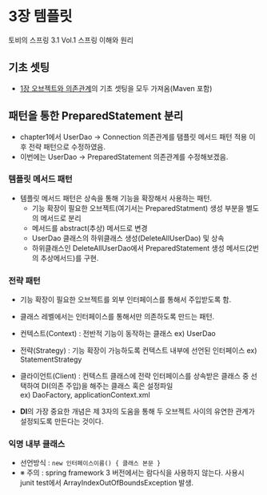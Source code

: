 # 3장 템플릿
토비의 스프링 3.1 Vol.1 스프링 이해와 원리

## 기초 셋팅
* [1장 오브젝트와 의존관계](https://github.com/JuJin1324/tobi-spring3-chapter1)의
기초 셋팅을 모두 가져옴(Maven 포함)

## 패턴을 통한 PreparedStatement 분리
* chapter1에서 UserDao -> Connection 의존관계를 탬플릿 메서드 패턴 적용 이후 전략 패턴으로 수정하였음.
* 이번에는 UserDao -> PreparedStatement 의존관계를 수정해보겠음.

### 템플릿 메서드 패턴
* 템플릿 메서드 패턴은 상속을 통해 기능을 확장해서 사용하는 패턴.
   * 기능 확장이 필요한 오브젝트(여기서는 PreparedStatment) 생성 부분을 별도의 메서드로 분리
   * 메서드를 abstract(추상) 메서드로 변경
   * UserDao 클래스의 하위클래스 생성(DeleteAllUserDao) 및 상속
   * 하위클래스인 DeleteAllUserDao에서 PreparedStatement 생성 메서드(2번의 추상메서드)를 구현.

### 전략 패턴 
* 기능 확장이 필요한 오브젝트를 외부 인터페이스를 통해서 주입받도록 함. 
* 클래스 레벨에서는 인터페이스를 통해서만 의존하도록 만드는 패턴.

* 컨텍스트(Context) : 전반적 기능이 동작하는 클래스 ex) UserDao
* 전략(Strategy) : 기능 확장이 가능하도록 컨텍스트 내부에 선언된 인터페이스 ex) StatementStrategy
* 클라이언트(Client) : 컨텍스트 클래스에 전략 인터페이스를 상속받은 클래스 중 선택하여 DI(의존 주입)을 해주는 클래스 혹은 설정파일  
ex) DaoFactory, applicationContext.xml

* <b>DI</b>의 가장 중요한 개념은 제 3자의 도움을 통해 두 오브젝트 사이의 유연한 관계가 설정되도록 만든다는 것이다.

### 익명 내부 클래스
* 선언방식 : `new 인터페이스이름() { 클래스 본문 }`
* ※ 주의 : spring framework 3 버전에서는 람다식을 사용하지 않는다. 사용시 junit test에서 ArrayIndexOutOfBoundsException 발생.
